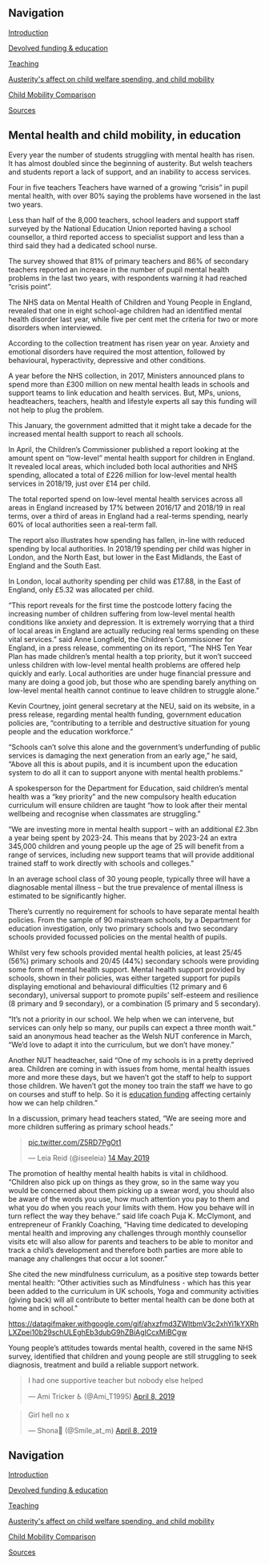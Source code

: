 ## Navigation

[Introduction](https://leiareid.github.io/austerity/)

[Devolved funding & education](https://leiareid.github.io/funding/)

[Teaching](https://leiareid.github.io/teaching/)

[Austerity's affect on child welfare spending, and child mobility](https://leiareid.github.io/Welfare/)

[Child Mobility Comparison](https://leiareid.github.io/comparison/)

[Sources](https://leiareid.github.io/sources/)

## Mental health and child mobility, in education

Every year the number of students struggling with mental health has risen. It has almost doubled since the beginning of austerity. But welsh teachers and students report a lack of support, and an inability to access services. 

Four in five teachers Teachers have warned of a growing “crisis” in pupil mental health, with over 80% saying the problems have worsened in the last two years.
 
Less than half of the 8,000 teachers, school leaders and support staff surveyed by the National Education Union reported having a school counsellor, a third reported access to specialist support and less than a third said they had a dedicated school nurse.
 
The survey showed that 81% of primary teachers and 86% of secondary teachers reported an increase in the number of pupil mental health problems in the last two years, with respondents warning it had reached “crisis point”.
 
The NHS data on Mental Health of Children and Young People in England, revealed that one in eight school-age children had an identified mental health disorder last year, while five per cent met the criteria for two or more disorders when interviewed.
 
<script async src="//jsfiddle.net/LeiaR/c5gyqx9d/embed/result/"></script>
 
According to the collection treatment has risen year on year. Anxiety and emotional disorders have required the most attention, followed by behavioural, hyperactivity, depressive and other conditions. 
 
A year before the NHS collection, in 2017, Ministers announced plans to spend more than £300 million on new mental health leads in schools and support teams to link education and health services. But, MPs, unions, headteachers, teachers, health and lifestyle experts all say this funding will not help to plug the problem.
 
This January, the government admitted that it might take a decade for the increased mental health support to reach all schools.
 
In April, the Children’s Commissioner published a report looking at the amount spent on “low-level” mental health support for children in England. It revealed local areas, which included both local authorities and NHS spending, allocated a total of £226 million for low-level mental health services in 2018/19, just over £14 per child.
 
The total reported spend on low-level  mental health services across all areas in England increased by 17% between 2016/17 and 2018/19 in real terms, over a third of areas in England had a real-terms spending, nearly 60% of local authorities seen a real-term fall.
 
The report also illustrates how spending has fallen, in-line with reduced spending by local authorities. In 2018/19 spending per child was higher in London, and the North East, but lower in the East Midlands, the East of England and the South East.
 
In London, local authority spending per child was £17.88, in the East of England, only £5.32 was allocated per child.
 
“This report reveals for the first time the postcode lottery facing the increasing number of children suffering from low-level mental health conditions like anxiety and depression. It is extremely worrying that a third of local areas in England are actually reducing real terms spending on these vital services.” said Anne Longfield, the Children’s Commissioner for England, in a press release, commenting on its report, “The NHS Ten Year Plan has made children’s mental health a top priority, but it won’t succeed unless children with low-level mental health problems are offered help quickly and early. Local authorities are under huge financial pressure and many are doing a good job, but those who are spending barely anything on low-level mental health cannot continue to leave children to struggle alone.”

Kevin Courtney, joint general secretary at the NEU, said on its website, in a press release, regarding mental health funding, government education policies are, “contributing to a terrible and destructive situation for young people and the education workforce.”
 
“Schools can’t solve this alone and the government’s underfunding of public services is damaging the next generation from an early age,” he said, “Above all this is about pupils, and it is incumbent upon the education system to do all it can to support anyone with mental health problems.”
 
A spokesperson for the Department for Education, said children’s mental health was a “key priority” and the new compulsory health education curriculum will ensure children are taught “how to look after their mental wellbeing and recognise when classmates are struggling.”
 
“We are investing more in mental health support – with an additional £2.3bn a year being spent by 2023-24. This means that by 2023-24 an extra 345,000 children and young people up the age of 25 will benefit from a range of services, including new support teams that will provide additional trained staff to work directly with schools and colleges.”

In an average school class of 30 young people, typically three will have a diagnosable mental illness – but the true prevalence of mental illness is estimated to be significantly higher.

There’s currently no requirement for schools to have separate mental health policies. From the sample of 90 mainstream schools, by a Department for education investigation, only two primary schools and two secondary schools provided focussed policies on the mental health of pupils. 

Whilst very few schools provided mental health policies, at least 25/45 (56%) primary schools and 20/45 (44%) secondary schools were providing some form of mental health support. Mental health support provided by schools, shown in their policies, was either targeted support for pupils displaying emotional and behavioural difficulties (12 primary and 6 secondary), universal support to promote pupils’ self-esteem and resilience (8 primary and 9 secondary), or a combination (5 primary and 5 secondary). 

“It’s not a priority in our school. We help when we can intervene, but services can only help so many, our pupils can expect a three month wait.” said an anonymous head teacher as the Welsh NUT conference in March, “We’d love to adapt it into the curriculum, but we don’t have money.”

Another NUT headteacher, said “One of my schools is in a pretty deprived area. Children are coming in with issues from home, mental health issues more and more these days, but we haven’t got the staff to help to support those children. We haven’t got the money too train the staff we have to go on courses and stuff to help. So it is [education funding](https://leiareid.github.io/funding) affecting certainly how we can help children.”

In a discussion, primary head teachers stated, “We are seeing more and more children suffering as primary school heads.”

<blockquote class="twitter-tweet" data-lang="en-gb"><p lang="und" dir="ltr"><a href="https://t.co/Z5RD7PgOt1">pic.twitter.com/Z5RD7PgOt1</a></p>&mdash; Leia Reid (@iseeleia) <a href="https://twitter.com/iseeleia/status/1128306637066969089?ref_src=twsrc%5Etfw">14 May 2019</a></blockquote>
<script async src="https://platform.twitter.com/widgets.js" charset="utf-8"></script>

The promotion of healthy mental health habits is vital in childhood. “Children also pick up on things as they grow, so in the same way you would be concerned about them picking up a swear word, you should also be aware of the words you use, how much attention you pay to them and what you do when you reach your limits with them. How you behave will in turn reflect the way they behave.” said life coach Puja K. McClymont, and entrepreneur of Frankly Coaching, “Having time dedicated to developing mental health and improving any challenges through monthly counsellor visits etc will also allow for parents and teachers to be able to monitor and track a child’s development and therefore both parties are more able to manage any challenges that occur a lot sooner.”

She cited the new mindfulness curriculum, as a positive step towards better mental health: “Other activities such as Mindfulness - which has this year been added to the curriculum in UK schools, Yoga and community activities (giving back) will all contribute to better mental health can be done both at home and in school."

https://datagifmaker.withgoogle.com/gif/ahxzfmd3ZWItbmV3c2xhYi1kYXRhLXZpei10b29schULEghEb3dubG9hZBiAgICcxMiBCgw

Young people’s attitudes towards mental health, covered in the same NHS survey, identified that children and young people are still struggling to seek diagnosis, treatment and build a reliable support network. 

<blockquote class="twitter-tweet" data-lang="en"><p lang="en" dir="ltr">I had one supportive teacher but nobody else helped</p>&mdash; Ami Tricker ♿ (@Ami_T1995) <a href="https://twitter.com/Ami_T1995/status/1115210889639202816?ref_src=twsrc%5Etfw">April 8, 2019</a></blockquote>
<script async src="https://platform.twitter.com/widgets.js" charset="utf-8"></script>

<blockquote class="twitter-tweet" data-lang="en"><p lang="en" dir="ltr">Girl hell no x</p>&mdash; Shona🌻 (@Smile_at_m) <a href="https://twitter.com/Smile_at_m/status/1115204938626404352?ref_src=twsrc%5Etfw">April 8, 2019</a></blockquote>
<script async src="https://platform.twitter.com/widgets.js" charset="utf-8"></script>

## Navigation

[Introduction](https://leiareid.github.io/austerity/)

[Devolved funding & education](https://leiareid.github.io/funding/)

[Teaching](https://leiareid.github.io/teaching/)

[Austerity's affect on child welfare spending, and child mobility](https://leiareid.github.io/Welfare/)

[Child Mobility Comparison](https://leiareid.github.io/comparison/)

[Sources](https://leiareid.github.io/sources/)
